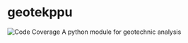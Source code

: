 # geotekppu
![Code Coverage](/home/runner/work/geotekppu/geotekppu/coverage.svg "Code Coverage")
A python module for geotechnic analysis
